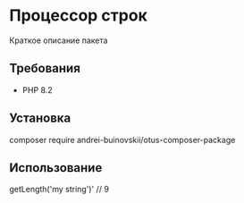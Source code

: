 # Процессор строк

Краткое описание пакета

## Требования

- PHP 8.2

## Установка

composer require andrei-buinovskii/otus-composer-package

## Использование

<?php

$processor = new StringProcessor();
echo $processor->getLength('my string')' // 9